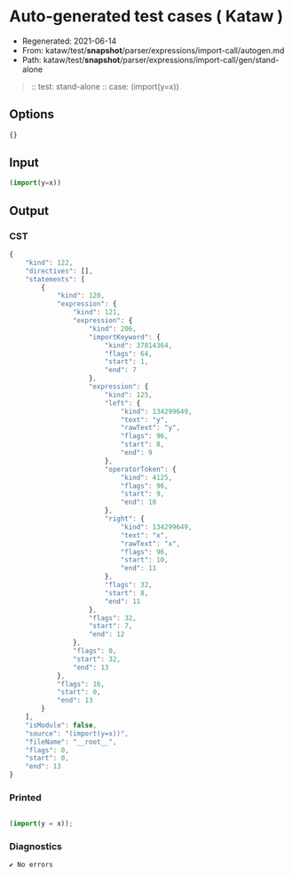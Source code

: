 # Auto-generated test cases ( Kataw )
- Regenerated: 2021-06-14
- From: kataw/test/__snapshot__/parser/expressions/import-call/autogen.md
- Path: kataw/test/__snapshot__/parser/expressions/import-call/gen/stand-alone
> :: test: stand-alone
> :: case: (import(y=x))
## Options

`````js
{}
`````
## Input

`````js
(import(y=x))
`````
## Output

### CST

```javascript
{
    "kind": 122,
    "directives": [],
    "statements": [
        {
            "kind": 120,
            "expression": {
                "kind": 121,
                "expression": {
                    "kind": 206,
                    "importKeyword": {
                        "kind": 37814364,
                        "flags": 64,
                        "start": 1,
                        "end": 7
                    },
                    "expression": {
                        "kind": 125,
                        "left": {
                            "kind": 134299649,
                            "text": "y",
                            "rawText": "y",
                            "flags": 96,
                            "start": 8,
                            "end": 9
                        },
                        "operatorToken": {
                            "kind": 4125,
                            "flags": 96,
                            "start": 9,
                            "end": 10
                        },
                        "right": {
                            "kind": 134299649,
                            "text": "x",
                            "rawText": "x",
                            "flags": 96,
                            "start": 10,
                            "end": 11
                        },
                        "flags": 32,
                        "start": 8,
                        "end": 11
                    },
                    "flags": 32,
                    "start": 7,
                    "end": 12
                },
                "flags": 0,
                "start": 32,
                "end": 13
            },
            "flags": 16,
            "start": 0,
            "end": 13
        }
    ],
    "isModule": false,
    "source": "(import(y=x))",
    "fileName": "__root__",
    "flags": 0,
    "start": 0,
    "end": 13
}
```

### Printed

```javascript

(import(y = x));

```

### Diagnostics

```javascript
✔ No errors
```


